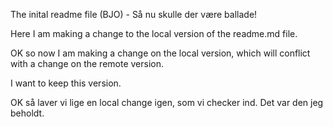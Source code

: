 The inital readme file (BJO) - Så nu skulle der være ballade!

Here I am making a change to the local version of the readme.md file.

OK so now I am making a change on the local version, which will conflict with a change on the remote version.

I want to keep this version.

OK så laver vi lige en local change igen, som vi checker ind. Det var den jeg beholdt.
